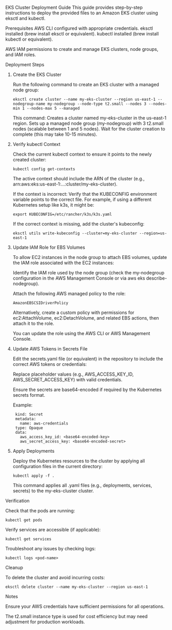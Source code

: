 EKS Cluster Deployment Guide
This guide provides step-by-step instructions to deploy the provided files to an Amazon EKS cluster using eksctl and kubectl.

Prerequisites
AWS CLI configured with appropriate credentials.
eksctl installed (brew install eksctl or equivalent).
kubectl installed (brew install kubectl or equivalent).



AWS IAM permissions to create and manage EKS clusters, node groups, and IAM roles.

Deployment Steps

1. Create the EKS Cluster

    Run the following command to create an EKS cluster with a managed node group:
     
    `eksctl create cluster --name my-eks-cluster --region us-east-1 --nodegroup-name my-nodegroup --node-type t2.small --nodes 3 --nodes-min 1 --nodes-max 5 --managed`
    
    This command:
    Creates a cluster named my-eks-cluster in the us-east-1 region.
    Sets up a managed node group (my-nodegroup) with 3 t2.small nodes (scalable between 1 and 5 nodes).
    Wait for the cluster creation to complete (this may take 10-15 minutes).

2. Verify kubectl Context

    Check the current kubectl context to ensure it points to the newly created cluster:
    
    `kubectl config get-contexts`
    
    The active context should include the ARN of the cluster (e.g., arn:aws:eks:us-east-1:...:cluster/my-eks-cluster).
    
    If the context is incorrect:
    Verify that the KUBECONFIG environment variable points to the correct file. For example, if using a different Kubernetes setup like k3s, it might be:
    
    `export KUBECONFIG=/etc/rancher/k3s/k3s.yaml`
    
    If the correct context is missing, add the cluster's kubeconfig:
    
    `eksctl utils write-kubeconfig --cluster=my-eks-cluster --region=us-east-1`

3. Update IAM Role for EBS Volumes

    To allow EC2 instances in the node group to attach EBS volumes, update the IAM role associated with the EC2 instances:

    Identify the IAM role used by the node group (check the my-nodegroup configuration in the AWS Management Console or via aws eks describe-nodegroup).

    Attach the following AWS managed policy to the role:
    
    `AmazonEBSCSIDriverPolicy`
    
    Alternatively, create a custom policy with permissions for ec2:AttachVolume, ec2:DetachVolume, and related EBS actions, then attach it to the role.
    
    You can update the role using the AWS CLI or AWS Management Console.

4. Update AWS Tokens in Secrets File

    Edit the secrets.yaml file (or equivalent) in the repository to include the correct AWS tokens or credentials:
    
    Replace placeholder values (e.g., AWS_ACCESS_KEY_ID, AWS_SECRET_ACCESS_KEY) with valid credentials.
    
    Ensure the secrets are base64-encoded if required by the Kubernetes secrets format.
    
    Example:
    
     ```apiVersion: v1
      kind: Secret
      metadata:
        name: aws-credentials
      type: Opaque
      data:
        aws_access_key_id: <base64-encoded-key>
        aws_secret_access_key: <base64-encoded-secret>
     ```

5. Apply Deployments

    Deploy the Kubernetes resources to the cluster by applying all configuration files in the current directory:
    
    `kubectl apply -f .`

    This command applies all .yaml files (e.g., deployments, services, secrets) to the my-eks-cluster cluster.


Verification

Check that the pods are running:

`kubectl get pods`

Verify services are accessible (if applicable):

`kubectl get services`

Troubleshoot any issues by checking logs:

`kubectl logs <pod-name>`


Cleanup

To delete the cluster and avoid incurring costs:

`eksctl delete cluster --name my-eks-cluster --region us-east-1`



Notes

Ensure your AWS credentials have sufficient permissions for all operations.

The t2.small instance type is used for cost efficiency but may need adjustment for production workloads.
